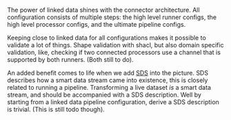 The power of linked data shines with the connector architecture. All configuration consists of multiple steps: the high level runner configs, the high level processor configs, and the ultimate pipeline configs.

Keeping close to linked data for all configurations makes it possible to validate a lot of things. Shape validation with shacl, but also domain specific validation, like, checking if two connected processors use a channel that is supported by both runners. (Both still to do).

An added benefit comes to life when we add [SDS](https://treecg.github.io/SmartDataStreams-Spec/) into the picture. SDS describes how a smart data stream came into existence, this is closely related to running a pipeline. Transforming a live dataset _is_ a smart data stream, and should be accompanied with a SDS description. Well by starting from a linked data pipeline configuration, derive a SDS description is trivial. (This is still todo though).